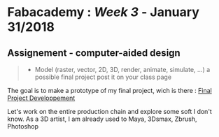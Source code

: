 # Fabacademy : *Week 3* - **January 31/2018**



## Assignement - computer-aided design

> * Model (raster, vector, 2D, 3D, render, animate, simulate, ...) a possible final project
post it on your class page

The goal is to make a prototype of my final project, wich is there : [Final Project Developpement](assignement.html?page=finalProject)

Let's work on the entire production chain and explore some soft I don't know. As a 3D artist, I am already used to Maya, 3Dsmax, Zbrush, Photoshop
